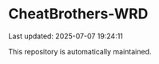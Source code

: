 # CheatBrothers-WRD

Last updated: 2025-07-07 19:24:11

This repository is automatically maintained.

